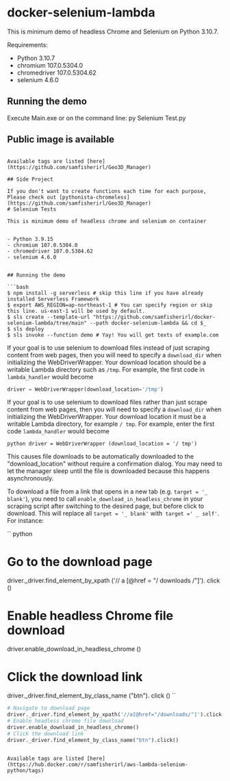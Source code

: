 # docker-selenium-lambda

This is minimum demo of headless Chrome and Selenium on Python 3.10.7.  

Requirements:

- Python 3.10.7
- chromium 107.0.5304.0
- chromedriver 107.0.5304.62
- selenium 4.6.0


## Running the demo

Execute Main.exe or on the command line:
  py Selenium Test.py

## Public image is available 
```

Available tags are listed [here](https://github.com/samfisherirl/Geo3D_Manager)

## Side Project

If you don't want to create functions each time for each purpose, Please check out [pythonista-chromeless](https://github.com/samfisherirl/Geo3D_Manager)
# Selenium Tests

This is minimum demo of headless chrome and selenium on container 
 

- Python 3.9.15
- chromium 107.0.5304.0
- chromedriver 107.0.5304.62
- selenium 4.6.0


## Running the demo

```bash
$ npm install -g serverless # skip this line if you have already installed Serverless Framework
$ export AWS_REGION=ap-northeast-1 # You can specify region or skip this line. us-east-1 will be used by default.
$ sls create --template-url "https://github.com/samfisherirl/docker-selenium-lambda/tree/main" --path docker-selenium-lambda && cd $_
$ sls deploy
$ sls invoke --function demo # Yay! You will get texts of example.com
```

If your goal is to use selenium to download files instead of just scraping content from web pages, then
you will need to specify a `download_dir` when initializing the WebDriverWrapper. Your download location 
should be a writable Lambda directory such as `/tmp`. For example, the first code in 
`lambda_handler` would become 

```python
driver = WebDriverWrapper(download_location='/tmp')
```
If your goal is to use selenium to download files rather than just scrape content from web pages, then
you will need to specify a `download_dir` when initializing the WebDriverWrapper. Your download location
it must be a writable Lambda directory, for example `/ tmp`. For example, enter the first code
`lambda_handler` would become

`` python
driver = WebDriverWrapper (download_location = '/ tmp')
``

This causes file downloads to be automatically downloaded to the "download_location" without
require a confirmation dialog. You may need to let the manager sleep until the file is downloaded
because this happens asynchronously.

To download a file from a link that opens in a new tab (e.g. `target = '_ blank'`), you need to
call `enable_download_in_headless_chrome` in your scraping script after switching to the desired page, but before
click to download. This will replace all `target = '_ blank'` with` target =' _ self'`. For instance:

`` python
# Go to the download page
driver._driver.find_element_by_xpath ('// a [@href = "/ downloads /"]'). click ()
# Enable headless Chrome file download
driver.enable_download_in_headless_chrome ()
# Click the download link
driver._driver.find_element_by_class_name ("btn"). click ()
``

```python
# Navigate to download page
driver._driver.find_element_by_xpath('//a[@href="/downloads/"]').click()
# Enable headless chrome file download
driver.enable_download_in_headless_chrome()
# Click the download link
driver._driver.find_element_by_class_name("btn").click()
```
```

Available tags are listed [here](https://hub.docker.com/r/samfisherirl/aws-lambda-selenium-python/tags)
 
